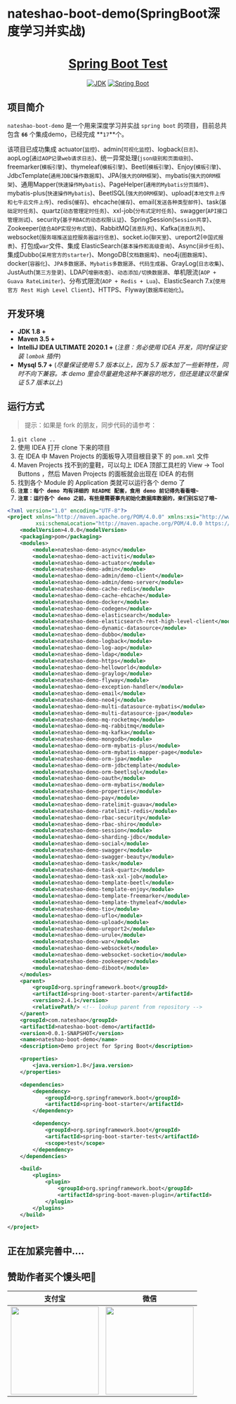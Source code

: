 # nateshao-boot-demo(SpringBoot深度学习并实战)

<h1 align="center"><a href="https://github.com/nateshao" target="_blank">Spring Boot Test</a></h1>
<p align="center">
  <a href="https://www.oracle.com/technetwork/java/javase/downloads/index.html"><img alt="JDK" src="https://img.shields.io/badge/JDK-1.8.0_162-orange.svg"/></a>
  <a href="https://docs.spring.io/spring-boot/docs/2.1.0.RELEASE/reference/html/"><img alt="Spring Boot" src="https://img.shields.io/badge/Spring Boot-2.1.0.RELEASE-brightgreen.svg"/></a>
</p>

## 项目简介

`nateshao-boot-demo` 是一个用来深度学习并实战 `spring boot` 的项目，目前总共包含 **`66`** 个集成demo，已经完成 **`17`**个。

该项目已成功集成 actuator(`监控`)、admin(`可视化监控`)、logback(`日志`)、aopLog(`通过AOP记录web请求日志`)、统一异常处理(`json级别和页面级别`)、freemarker(`模板引擎`)、thymeleaf(`模板引擎`)、Beetl(`模板引擎`)、Enjoy(`模板引擎`)、JdbcTemplate(`通用JDBC操作数据库`)、JPA(`强大的ORM框架`)、mybatis(`强大的ORM框架`)、通用Mapper(`快速操作Mybatis`)、PageHelper(`通用的Mybatis分页插件`)、mybatis-plus(`快速操作Mybatis`)、BeetlSQL(`强大的ORM框架`)、upload(`本地文件上传和七牛云文件上传`)、redis(`缓存`)、ehcache(`缓存`)、email(`发送各种类型邮件`)、task(`基础定时任务`)、quartz(`动态管理定时任务`)、xxl-job(`分布式定时任务`)、swagger(`API接口管理测试`)、security(`基于RBAC的动态权限认证`)、SpringSession(`Session共享`)、Zookeeper(`结合AOP实现分布式锁`)、RabbitMQ(`消息队列`)、Kafka(`消息队列`)、websocket(`服务端推送监控服务器运行信息`)、socket.io(`聊天室`)、ureport2(`中国式报表`)、打包成`war`文件、集成 ElasticSearch(`基本操作和高级查询`)、Async(`异步任务`)、集成Dubbo(`采用官方的starter`)、MongoDB(`文档数据库`)、neo4j(`图数据库`)、docker(`容器化`)、`JPA多数据源`、`Mybatis多数据源`、`代码生成器`、GrayLog(`日志收集`)、JustAuth(`第三方登录`)、LDAP(`增删改查`)、`动态添加/切换数据源`、单机限流(`AOP + Guava RateLimiter`)、分布式限流(`AOP + Redis + Lua`)、ElasticSearch 7.x(`使用官方 Rest High Level Client`)、HTTPS、Flyway(`数据库初始化`)。

## 开发环境

- **JDK 1.8 +**
- **Maven 3.5 +**
- **IntelliJ IDEA ULTIMATE 2020.1 +** (*注意：务必使用 IDEA 开发，同时保证安装 `lombok` 插件*)
- **Mysql 5.7 +** (*尽量保证使用 5.7 版本以上，因为 5.7 版本加了一些新特性，同时不向下兼容。本 demo 里会尽量避免这种不兼容的地方，但还是建议尽量保证 5.7 版本以上*)

## 运行方式

> 提示：如果是 fork 的朋友，同步代码的请参考：

1. `git clone ..`
2. 使用 IDEA 打开 clone 下来的项目
3. 在 IDEA 中 Maven Projects 的面板导入项目根目录下 的 `pom.xml` 文件
4. Maven Projects 找不到的童鞋，可以勾上 IDEA 顶部工具栏的 View -> Tool Buttons ，然后 Maven Projects 的面板就会出现在 IDEA 的右侧
5. 找到各个 Module 的 Application 类就可以运行各个 demo 了
6. **`注意：每个 demo 均有详细的 README 配套，食用 demo 前记得先看看哦~`**
7. **`注意：运行各个 demo 之前，有些是需要事先初始化数据库数据的，亲们别忘记了哦~`**

```xml
<?xml version="1.0" encoding="UTF-8"?>
<project xmlns="http://maven.apache.org/POM/4.0.0" xmlns:xsi="http://www.w3.org/2001/XMLSchema-instance"
         xsi:schemaLocation="http://maven.apache.org/POM/4.0.0 https://maven.apache.org/xsd/maven-4.0.0.xsd">
    <modelVersion>4.0.0</modelVersion>
    <packaging>pom</packaging>
    <modules>
        <module>nateshao-demo-async</module>
        <module>nateshao-demo-activiti</module>
        <module>nateshao-demo-actuator</module>
        <module>nateshao-demo-admin</module>
        <module>nateshao-demo-admin/demo-client</module>
        <module>nateshao-demo-admin/demo-server</module>
        <module>nateshao-demo-cache-redis</module>
        <module>nateshao-demo-cache-ehcache</module>
        <module>nateshao-demo-docker</module>
        <module>nateshao-demo-codegen</module>
        <module>nateshao-demo-elasticsearch</module>
        <module>nateshao-demo-elasticsearch-rest-high-level-client</module>
        <module>nateshao-demo-dynamic-datasource</module>
        <module>nateshao-demo-dubbo</module>
        <module>nateshao-demo-logback</module>
        <module>nateshao-demo-log-aop</module>
        <module>nateshao-demo-ldap</module>
        <module>nateshao-demo-https</module>
        <module>nateshao-demo-helloworld</module>
        <module>nateshao-demo-graylog</module>
        <module>nateshao-demo-flyway</module>
        <module>nateshao-demo-exception-handler</module>
        <module>nateshao-demo-email</module>
        <module>nateshao-demo-neo4j</module>
        <module>nateshao-demo-multi-datasource-mybatis</module>
        <module>nateshao-demo-multi-datasource-jpa</module>
        <module>nateshao-demo-mq-rocketmq</module>
        <module>nateshao-demo-mq-rabbitmq</module>
        <module>nateshao-demo-mq-kafka</module>
        <module>nateshao-demo-mongodb</module>
        <module>nateshao-demo-orm-mybatis-plus</module>
        <module>nateshao-demo-orm-mybatis-mapper-page</module>
        <module>nateshao-demo-orm-jpa</module>
        <module>nateshao-demo-orm-jdbctemplate</module>
        <module>nateshao-demo-orm-beetlsql</module>
        <module>nateshao-demo-oauth</module>
        <module>nateshao-demo-orm-mybatis</module>
        <module>nateshao-demo-properties</module>
        <module>nateshao-demo-pay</module>
        <module>nateshao-demo-ratelimit-guava</module>
        <module>nateshao-demo-ratelimit-redis</module>
        <module>nateshao-demo-rbac-security</module>
        <module>nateshao-demo-rbac-shiro</module>
        <module>nateshao-demo-session</module>
        <module>nateshao-demo-sharding-jdbc</module>
        <module>nateshao-demo-social</module>
        <module>nateshao-demo-swagger</module>
        <module>nateshao-demo-swagger-beauty</module>
        <module>nateshao-demo-task</module>
        <module>nateshao-demo-task-quartz</module>
        <module>nateshao-demo-task-xxl-job</module>
        <module>nateshao-demo-template-beetl</module>
        <module>nateshao-demo-template-enjoy</module>
        <module>nateshao-demo-template-freemarker</module>
        <module>nateshao-demo-template-thymeleaf</module>
        <module>nateshao-demo-tio</module>
        <module>nateshao-demo-uflo</module>
        <module>nateshao-demo-upload</module>
        <module>nateshao-demo-ureport2</module>
        <module>nateshao-demo-urule</module>
        <module>nateshao-demo-war</module>
        <module>nateshao-demo-websocket</module>
        <module>nateshao-demo-websocket-socketio</module>
        <module>nateshao-demo-zookeeper</module>
        <module>nateshao-demo-diboot</module>
    </modules>
    <parent>
        <groupId>org.springframework.boot</groupId>
        <artifactId>spring-boot-starter-parent</artifactId>
        <version>2.4.1</version>
        <relativePath/> <!-- lookup parent from repository -->
    </parent>
    <groupId>com.nateshao</groupId>
    <artifactId>nateshao-boot-demo</artifactId>
    <version>0.0.1-SNAPSHOT</version>
    <name>nateshao-boot-demo</name>
    <description>Demo project for Spring Boot</description>

    <properties>
        <java.version>1.8</java.version>
    </properties>

    <dependencies>
        <dependency>
            <groupId>org.springframework.boot</groupId>
            <artifactId>spring-boot-starter</artifactId>
        </dependency>

        <dependency>
            <groupId>org.springframework.boot</groupId>
            <artifactId>spring-boot-starter-test</artifactId>
            <scope>test</scope>
        </dependency>
    </dependencies>

    <build>
        <plugins>
            <plugin>
                <groupId>org.springframework.boot</groupId>
                <artifactId>spring-boot-maven-plugin</artifactId>
            </plugin>
        </plugins>
    </build>

</project>
```

## 正在加紧完善中....

## 赞助作者买个馒头吧💚

| 支付宝                                                       | 微信                                                         |
| ------------------------------------------------------------ | ------------------------------------------------------------ |
| <img width="200" height="200" src="https://nateshao.gitee.io/medias/reward/alipay.jpg"/> | <img width="200" height="200" src="https://nateshao.gitee.io/medias/reward/wechat.png"/> |


